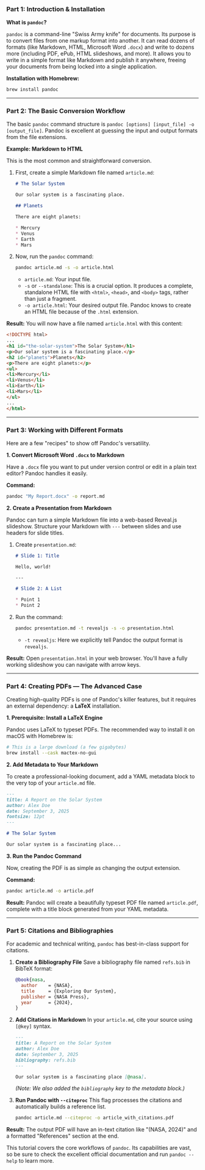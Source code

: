 ### Part 1: Introduction & Installation

**What is `pandoc`?**

`pandoc` is a command-line "Swiss Army knife" for documents. Its purpose is to convert files from one markup format into another. It can read dozens of formats (like Markdown, HTML, Microsoft Word `.docx`) and write to dozens more (including PDF, ePub, HTML slideshows, and more). It allows you to write in a simple format like Markdown and publish it anywhere, freeing your documents from being locked into a single application.

**Installation with Homebrew:**

```sh
brew install pandoc
```

-----

### Part 2: The Basic Conversion Workflow

The basic `pandoc` command structure is `pandoc [options] [input_file] -o [output_file]`. Pandoc is excellent at guessing the input and output formats from the file extensions.

**Example: Markdown to HTML**

This is the most common and straightforward conversion.

1.  First, create a simple Markdown file named `article.md`:

    ```markdown
    # The Solar System

    Our solar system is a fascinating place.

    ## Planets

    There are eight planets:

    * Mercury
    * Venus
    * Earth
    * Mars
    ```

2.  Now, run the `pandoc` command:

    ```sh
    pandoc article.md -s -o article.html
    ```

      * `article.md`: Your input file.
      * `-s` or `--standalone`: This is a crucial option. It produces a complete, standalone HTML file with `<html>`, `<head>`, and `<body>` tags, rather than just a fragment.
      * `-o article.html`: Your desired output file. Pandoc knows to create an HTML file because of the `.html` extension.

**Result:**
You will now have a file named `article.html` with this content:

```html
<!DOCTYPE html>
...
<h1 id="the-solar-system">The Solar System</h1>
<p>Our solar system is a fascinating place.</p>
<h2 id="planets">Planets</h2>
<p>There are eight planets:</p>
<ul>
<li>Mercury</li>
<li>Venus</li>
<li>Earth</li>
<li>Mars</li>
</ul>
...
</html>
```

-----

### Part 3: Working with Different Formats

Here are a few "recipes" to show off Pandoc's versatility.

**1. Convert Microsoft Word `.docx` to Markdown**

Have a `.docx` file you want to put under version control or edit in a plain text editor? Pandoc handles it easily.

**Command:**

```sh
pandoc "My Report.docx" -o report.md
```

**2. Create a Presentation from Markdown**

Pandoc can turn a simple Markdown file into a web-based Reveal.js slideshow. Structure your Markdown with `---` between slides and use headers for slide titles.

1.  Create `presentation.md`:

    ```markdown
    # Slide 1: Title

    Hello, world!

    ---

    # Slide 2: A List

    * Point 1
    * Point 2
    ```

2.  Run the command:

    ```sh
    pandoc presentation.md -t revealjs -s -o presentation.html
    ```

      * `-t revealjs`: Here we explicitly tell Pandoc the output format is `revealjs`.

**Result:**
Open `presentation.html` in your web browser. You'll have a fully working slideshow you can navigate with arrow keys.

-----

### Part 4: Creating PDFs — The Advanced Case

Creating high-quality PDFs is one of Pandoc's killer features, but it requires an external dependency: a **LaTeX** installation.

**1. Prerequisite: Install a LaTeX Engine**

Pandoc uses LaTeX to typeset PDFs. The recommended way to install it on macOS with Homebrew is:

```sh
# This is a large download (a few gigabytes)
brew install --cask mactex-no-gui
```

**2. Add Metadata to Your Markdown**

To create a professional-looking document, add a YAML metadata block to the very top of your `article.md` file.

```markdown
---
title: A Report on the Solar System
author: Alex Doe
date: September 3, 2025
fontsize: 12pt
---

# The Solar System

Our solar system is a fascinating place...
```

**3. Run the Pandoc Command**

Now, creating the PDF is as simple as changing the output extension.

**Command:**

```sh
pandoc article.md -o article.pdf
```

**Result:**
Pandoc will create a beautifully typeset PDF file named `article.pdf`, complete with a title block generated from your YAML metadata.

-----

### Part 5: Citations and Bibliographies

For academic and technical writing, `pandoc` has best-in-class support for citations.

1.  **Create a Bibliography File**
    Save a bibliography file named `refs.bib` in BibTeX format:

    ```bibtex
    @book{nasa,
      author    = {NASA},
      title     = {Exploring Our System},
      publisher = {NASA Press},
      year      = {2024},
    }
    ```

2.  **Add Citations in Markdown**
    In your `article.md`, cite your source using `[@key]` syntax.

    ```markdown
    ---
    title: A Report on the Solar System
    author: Alex Doe
    date: September 3, 2025
    bibliography: refs.bib
    ---

    Our solar system is a fascinating place [@nasa].
    ```

    *(Note: We also added the `bibliography` key to the metadata block.)*

3.  **Run Pandoc with `--citeproc`**
    This flag processes the citations and automatically builds a reference list.

    ```sh
    pandoc article.md --citeproc -o article_with_citations.pdf
    ```

**Result:**
The output PDF will have an in-text citation like "(NASA, 2024)" and a formatted "References" section at the end.

This tutorial covers the core workflows of `pandoc`. Its capabilities are vast, so be sure to check the excellent official documentation and run `pandoc --help` to learn more.